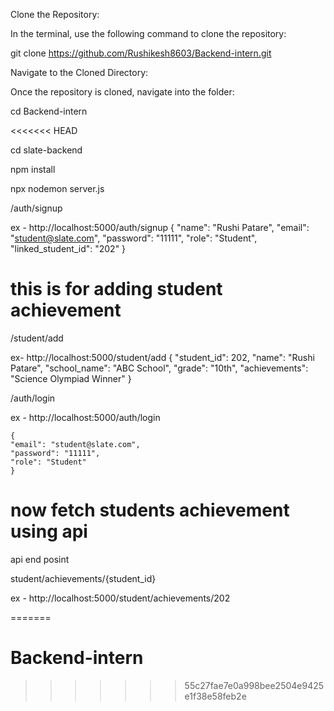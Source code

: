 Clone the Repository:

In the terminal, use the following command to clone the repository:

git clone https://github.com/Rushikesh8603/Backend-intern.git

Navigate to the Cloned Directory:

Once the repository is cloned, navigate into the folder:

cd Backend-intern


<<<<<<< HEAD
<!-- 1. Navigate to Your Backend Directory:
Assuming you're already in your slate-backend directory, you can run: -->

cd slate-backend


<!-- install Dependencies (if not already done): If you haven't installed the dependencies yet (or if you're not sure), run the following command to install all required packages listed in the package.json file: -->

npm install


<!-- Run the Server: Once all dependencies are installed, you can run the application. Assuming the main server file is server.js or app.js, you can run the app with one of these commands:

If you have nodemon installed (locally or globally): -->


npx nodemon server.js


<!-- API Endpoints -->

<!-- 
This endpoint allows users to register by providing their name, email, password, role and lined_student_id -->


/auth/signup

ex - http://localhost:5000/auth/signup
{
  "name": "Rushi Patare",
  "email": "student@slate.com",
  "password": "11111",
  "role": "Student",
  "linked_student_id": "202"
}



# this is for adding  student achievement

/student/add

ex- http://localhost:5000/student/add
{
    "student_id": 202,
    "name": "Rushi Patare",
    "school_name": "ABC School",
    "grade": "10th",
    "achievements": "Science Olympiad Winner"
}

<!-- 
for login -->
/auth/login

ex  -
    http://localhost:5000/auth/login

    {
    "email": "student@slate.com",
    "password": "11111",
    "role": "Student"
    }


#  now fetch students achievement  using api


<!--
 Using Postman for Token Validation:
Log in to get a new token (using your POST /auth/login route).
Copy the Bearer Token returned by the login response.
In Postman:
Set the request type to GET and the URL to http://localhost:5000/student/achievements/202.
Go to the Authorization tab.
Set Type to Bearer Token.
Paste the token you got from login in the Token field.
Send the request. -->

api end posint 

student/achievements/{student_id}
	
    
ex - http://localhost:5000/student/achievements/202







=======
# Backend-intern
>>>>>>> 55c27fae7e0a998bee2504e9425e1f38e58feb2e
